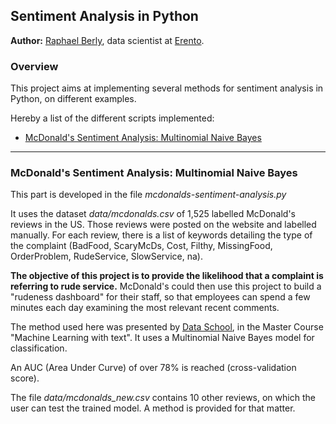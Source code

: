 ## Sentiment Analysis in Python

**Author:** [Raphael Berly](https://www.linkedin.com/in/raphaelberly), data scientist at [Erento](https://www.erento.com/info/jobs/).

### Overview

This project aims at implementing several methods for sentiment analysis in Python, on different examples.

Hereby a list of the different scripts implemented:

* [McDonald's Sentiment Analysis: Multinomial Naive Bayes](#mcdonalds-sentiment-analysis-multinomial-naive-bayes)

-----

### McDonald's Sentiment Analysis: Multinomial Naive Bayes

This part is developed in the file *mcdonalds-sentiment-analysis.py*

It uses the dataset *data/mcdonalds.csv* of 1,525 labelled McDonald's reviews in the US. Those reviews were posted on the website and labelled manually. For each review, there is a list of keywords detailing the type of the complaint (BadFood, ScaryMcDs, Cost, Filthy, MissingFood, OrderProblem, RudeService, SlowService, na).

**The objective of this project is to provide the likelihood that a complaint is referring to rude service.** McDonald's could then use this project to build a "rudeness dashboard" for their staff, so that employees can spend a few minutes each day examining the most relevant recent comments.

The method used here was presented by [Data School](http://www.dataschool.io/), in the Master Course "Machine Learning with text".  It uses a Multinomial Naive Bayes model for classification.

An AUC (Area Under Curve) of over 78% is reached (cross-validation score).

The file *data/mcdonalds_new.csv* contains 10 other reviews, on which the user can test the trained model. A method is provided for that matter.